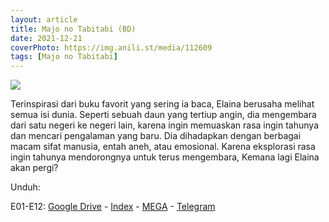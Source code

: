 ```yaml
---
layout: article
title: Majo no Tabitabi (BD)
date: 2021-12-21
coverPhoto: https://img.anili.st/media/112609
tags: [Majo no Tabitabi]
---
```


![](https://img.anili.st/media/112609)

Terinspirasi dari buku favorit yang sering ia baca, Elaina berusaha melihat semua isi dunia. Seperti sebuah daun yang tertiup angin, dia mengembara dari satu negeri ke negeri lain, karena ingin memuaskan rasa ingin tahunya dan mencari pengalaman yang baru. Dia dihadapkan dengan berbagai macam sifat manusia, entah aneh, atau emosional. Karena eksplorasi rasa ingin tahunya mendorongnya untuk terus mengembara, Kemana lagi Elaina akan pergi?

Unduh:

E01-E12: [Google Drive](https://drive.google.com/drive/folders/1eIHVLZCstxrEWg1BUdd0dIYuwsVEusM6?usp=sharing) - [Index](https://proyek.a-1ddl.workers.dev/0:/Musim%20Gugur%202020/%5BBD%5D/%5BElaina%5D%20Majo%20no%20Tabitabi%20%5BBD%5D%5Bx265%20900p%5D%5BFLAC%5D/) - [MEGA](https://mega.nz/folder/NqpVEQ6L#2YiMJ83AK3seo6UKhe8y_w) - [Telegram](https://t.me/a1fansub/35)
